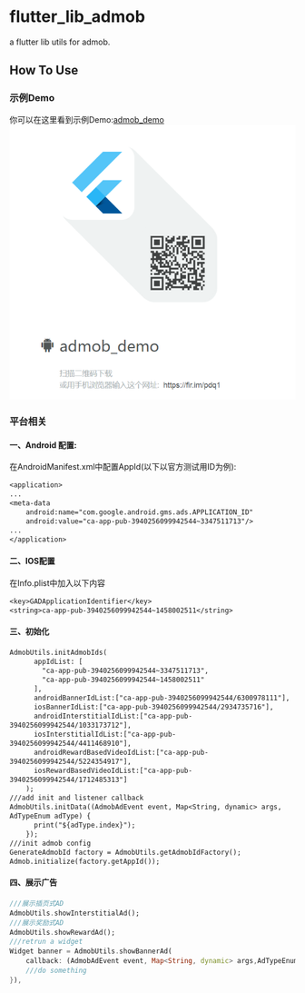 # flutter_lib_admob

a flutter lib utils for admob.

## How To Use

### 示例Demo
你可以在这里看到示例Demo:[admob_demo](https://github.com/MeDeity/admob_demo)
![demo_download_address](images/download_url.png)


### 平台相关
#### 一、Android 配置:
在AndroidManifest.xml中配置AppId(以下以官方测试用ID为例):
```
<application>
...
<meta-data
    android:name="com.google.android.gms.ads.APPLICATION_ID"
    android:value="ca-app-pub-3940256099942544~3347511713"/>
...
</application>
```

#### 二、IOS配置
在Info.plist中加入以下内容
```
<key>GADApplicationIdentifier</key>
<string>ca-app-pub-3940256099942544~1458002511</string>
```

#### 三、初始化
```
AdmobUtils.initAdmobIds(
      appIdList: [
        "ca-app-pub-3940256099942544~3347511713",
        "ca-app-pub-3940256099942544~1458002511"
      ],
      androidBannerIdList:["ca-app-pub-3940256099942544/6300978111"],
      iosBannerIdList:["ca-app-pub-3940256099942544/2934735716"],
      androidInterstitialIdList:["ca-app-pub-3940256099942544/1033173712"],
      iosInterstitialIdList:["ca-app-pub-3940256099942544/4411468910"],
      androidRewardBasedVideoIdList:["ca-app-pub-3940256099942544/5224354917"],
      iosRewardBasedVideoIdList:["ca-app-pub-3940256099942544/1712485313"]
    );
///add init and listener callback    
AdmobUtils.initData((AdmobAdEvent event, Map<String, dynamic> args, AdTypeEnum adType) {
      print("${adType.index}");
    });    
///init admob config    
GenerateAdmobId factory = AdmobUtils.getAdmobIdFactory();
Admob.initialize(factory.getAppId());
```

#### 四、展示广告

```dart
///展示插页式AD
AdmobUtils.showInterstitialAd();
///展示奖励式AD
AdmobUtils.showRewardAd();
///retrun a widget
Widget banner = AdmobUtils.showBannerAd(
    callback: (AdmobAdEvent event, Map<String, dynamic> args,AdTypeEnum adType) {
    ///do something
}),
```


